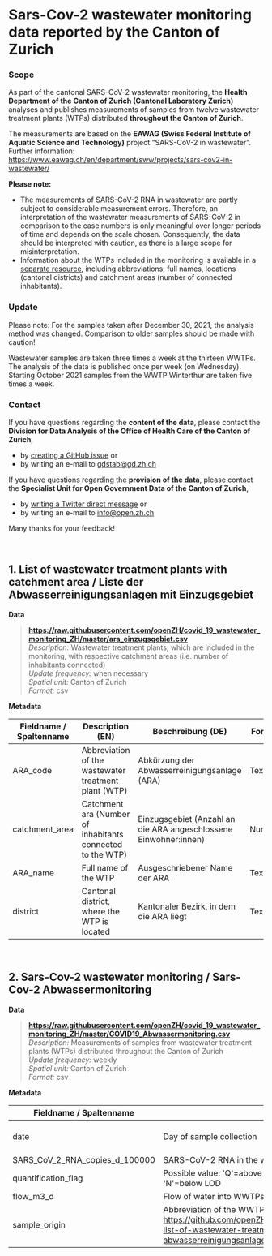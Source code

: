 # Sars-Cov-2 wastewater monitoring data reported by the Canton of Zurich

### Scope
As part of the cantonal SARS-CoV-2 wastewater monitoring, the __Health Department of the Canton of Zurich (Cantonal Laboratory Zurich)__ analyses and publishes measurements of samples from twelve wastewater treatment plants (WTPs) distributed __throughout the Canton of Zurich__.

The measurements are based on the __EAWAG (Swiss Federal Institute of Aquatic Science and Technology)__ project "SARS-CoV-2 in wastewater". Further information: https://www.eawag.ch/en/department/sww/projects/sars-cov2-in-wastewater/

__Please note:__ <br>
- The measurements of SARS-CoV-2 RNA in wastewater are partly subject to considerable measurement errors. Therefore, an interpretation of the wastewater measurements of SARS-CoV-2 in comparison to the case numbers is only meaningful over longer periods of time and depends on the scale chosen. Consequently, the data should be interpreted with caution, as there is a large scope for misinterpretation.
- Information about the WTPs included in the monitoring is available in a [separate resource](https://github.com/openZH/covid_19_wastewater_monitoring_ZH/blob/master/README.md#1-list-of-wastewater-treatment-plants-with-catchment-area--liste-der-abwasserreinigungsanlagen-mit-einzugsgebiet), including abbreviations, full names, locations (cantonal districts) and catchment areas (number of connected inhabitants).

### Update
Please note: For the samples taken after December 30, 2021, the analysis method was changed. Comparison to older samples should be made with caution!

Wastewater samples are taken three times a week at the thirteen WWTPs. The analysis of the data is published once per week (on Wednesday).
Starting October 2021 samples from the WWTP Winterthur are taken five times a week. 

### Contact
If you have questions regarding the __content of the data__, please contact the __Division for Data Analysis of the Office of Health Care of the Canton of Zurich__, <br>
- by [creating a GitHub issue](https://github.com/openZH/covid_19_wastewater_monitoring_ZH/issues) or <br>
- by writing an e-mail to [gdstab@gd.zh.ch](mailto:gdstab@gd.zh.ch) <br>

If you have questions regarding the __provision of the data__, please contact the __Specialist Unit for Open Government Data of the Canton of Zurich__, <br>
- by [writing a Twitter direct message](https://twitter.com/OpenDataZH) or <br>
- by writing an e-mail to [info@open.zh.ch](mailto:info@open.zh.ch) <br>

Many thanks for your feedback!

<br>

## 1. List of wastewater treatment plants with catchment area / Liste der Abwasserreinigungsanlagen mit Einzugsgebiet 

**Data** <br>

>**https://raw.githubusercontent.com/openZH/covid_19_wastewater_monitoring_ZH/master/ara_einzugsgebiet.csv** <br>
>*Description:* Wastewater treatment plants, which are included in the monitoring, with respective catchment areas (i.e. number of inhabitants connected) <br>
>*Update frequency:* when necessary <br>
>*Spatial unit:* Canton of Zurich <br>
>*Format:* csv <br>

**Metadata**

| Fieldname / Spaltenname | Description (EN)             | Beschreibung (DE)             | Format     |
|-------------------------|------------------------------|-------------------------------|------------|
| ARA_code                | Abbreviation of the wastewater treatment plant (WTP)        | Abkürzung der Abwasserreinigungsanlage (ARA)                      | Text   |
| catchment_area          | Catchment ara (Number of inhabitants connected to the WTP)  | Einzugsgebiet (Anzahl an die ARA angeschlossene Einwohner:innen) | Number |
| ARA_name                | Full name of the WTP                                        | Ausgeschriebener Name der ARA                                   | Text   |
| district                | Cantonal district, where the WTP is located                 | Kantonaler Bezirk, in dem die ARA liegt                         | Text   |

<br>

## 2. Sars-Cov-2 wastewater monitoring / Sars-Cov-2 Abwassermonitoring 

**Data** <br>

>**https://raw.githubusercontent.com/openZH/covid_19_wastewater_monitoring_ZH/master/COVID19_Abwassermonitoring.csv** <br>
>*Description:* Measurements of samples from wastewater treatment plants (WTPs) distributed throughout the Canton of Zurich <br>
>*Update frequency:* weekly <br>
>*Spatial unit:* Canton of Zurich <br>
>*Format:* csv <br>

**Metadata**

| Fieldname / Spaltenname | Description (EN)             | Beschreibung (DE)             | Format     |
|-------------------------|------------------------------|-------------------------------|------------|
| date                    | Day of sample collection     | Tag der Entnahme der Probe    | YYYY-MM-DD |
| SARS_CoV_2_RNA_copies_d_100000 | SARS-CoV-2 RNA in the wasterwater per 100'000 inhabitants | SARS-CoV-2 RNA im Rohabwasser pro 100'000 Personen | Number |
| quantification_flag            | Possible value: 'Q'=above Limit of Quantification (> LOQ), 'D'=above Limit of Detection (>LOD), 'N'=below LOD | Mögliche Werte: 'Q'=über Quantifizierungsgrenze (>LOQ), 'D'=über Nachweisgrenze (>LOD), 'N'=unter Nachweisgrenze (<LOD)      | Text   |
| flow_m3_d                      | Flow of water into WWTPs in cubic metre per day | Zufluss zur Abwasserreinigungsanlage in Kubikmeter pro Tag      | Number |
| sample_origin                  | Abbreviation of the WWTPs ('ARA_code' as in https://github.com/openZH/covid_19_wastewater_monitoring_ZH/blob/master/README.md#1-list-of-wastewater-treatment-plants-with-catchment-area--liste-der-abwasserreinigungsanlagen-mit-einzugsgebiet)      | Abkürzung der Abwasserreinigungsanlage ARA ('ARA_code' gemäss https://github.com/openZH/covid_19_wastewater_monitoring_ZH/blob/master/README.md#1-list-of-wastewater-treatment-plants-with-catchment-area--liste-der-abwasserreinigungsanlagen-mit-einzugsgebiet | Text   |
